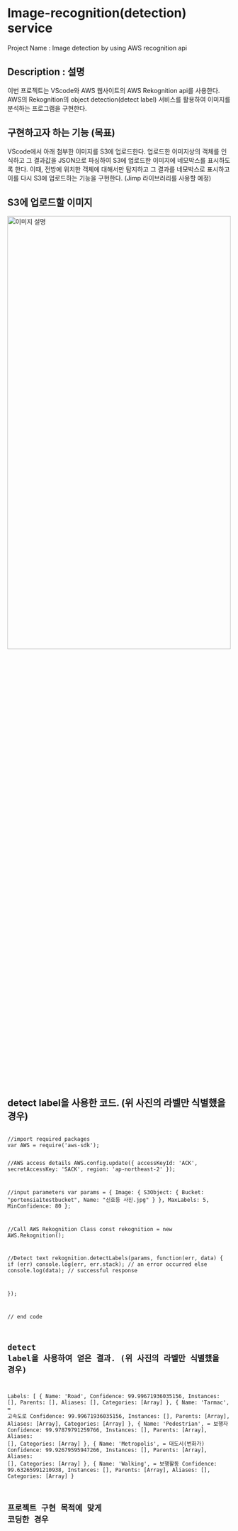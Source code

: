 # Image-recognition(detection) service
Project Name : Image detection by using AWS recognition api

## Description : 설명
이번 프로젝트는 VScode와 AWS 웹사이트의 AWS Rekognition api를 사용한다.
AWS의 Rekognition의 object detection(detect label) 서비스를 활용하여 이미지를 분석하는 프로그램을 구현한다.

## 구현하고자 하는 기능 (목표)
VScode에서 아래 첨부한 이미지를 S3에 업로드한다.
업로드한 이미지상의 객체를 인식하고 그 결과값을 JSON으로 파싱하여 S3에 업로드한 이미지에 네모박스를 표시하도록 한다.
이때, 전방에 위치한 객체에 대해서만 탐지하고 그 결과를 네모박스로 표시하고 이를 다시 S3에 업로드하는 기능을 구현한다. (Jimp 라이브러리를 사용할 예정)


## S3에 업로드할 이미지
<img src="https://github.com/dude1599/AWS-image-recognition-api/assets/133233495/dace9836-c577-443f-abe4-e9ad3c4b9472" alt="이미지 설명" width="100%" height="50%">


## detect label을 사용한 코드. (위 사진의 라벨만 식별했을 경우)
<code>
//import required packages
var AWS = require('aws-sdk');

//AWS access details
AWS.config.update({
    accessKeyId: 'ACK',
    secretAccessKey: 'SACK',
    region: 'ap-northeast-2'
  });

  //input parameters
  var params = {
    Image: {
     S3Object: {
      Bucket: "portensia1testbucket", 
      Name: "신호등 사진.jpg"
     }
    },
    MaxLabels: 5,
    MinConfidence: 80
   };

   //Call AWS Rekognition Class
  const rekognition = new AWS.Rekognition();


  //Detect text
  rekognition.detectLabels(params, function(err, data) {
    if (err) console.log(err, err.stack); // an error occurred
    else     console.log(data);           // successful response

  });

// end code
  
  
## detect label을 사용하여 얻은 결과. (위 사진의 라벨만 식별했을 경우)
  Labels: [
    {
      Name: 'Road',
      Confidence: 99.99671936035156,
      Instances: [],
      Parents: [],
      Aliases: [],
      Categories: [Array]
    },
    {
      Name: 'Tarmac',       = 고속도로
      Confidence: 99.99671936035156,
      Instances: [],
      Parents: [Array],
      Aliases: [Array],
      Categories: [Array]
    },
    {
      Name: 'Pedestrian',   = 보행자
      Confidence: 99.97879791259766,
      Instances: [],
      Parents: [Array],
      Aliases: [],
      Categories: [Array]
    },
    {
      Name: 'Metropolis',   = 대도시(번화가)
      Confidence: 99.92679595947266,
      Instances: [],
      Parents: [Array],
      Aliases: [],
      Categories: [Array]
    },
    {
      Name: 'Walking',      = 보행활동
      Confidence: 99.63265991210938,
      Instances: [],
      Parents: [Array],
      Aliases: [],
      Categories: [Array]
    }
  
  
  ## 프로젝트 구현 목적에 맞게 코딩한 경우
  
